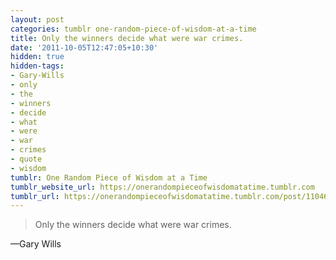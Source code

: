 ```yaml
---
layout: post
categories: tumblr one-random-piece-of-wisdom-at-a-time
title: Only the winners decide what were war crimes.
date: '2011-10-05T12:47:05+10:30'
hidden: true
hidden-tags:
- Gary-Wills
- only
- the
- winners
- decide
- what
- were
- war
- crimes
- quote
- wisdom
tumblr: One Random Piece of Wisdom at a Time
tumblr_website_url: https://onerandompieceofwisdomatatime.tumblr.com
tumblr_url: https://onerandompieceofwisdomatatime.tumblr.com/post/11046321548/only-the-winners-decide-what-were-war-crimes
---
```

> Only the winners decide what were war crimes.

—Gary Wills&nbsp;
